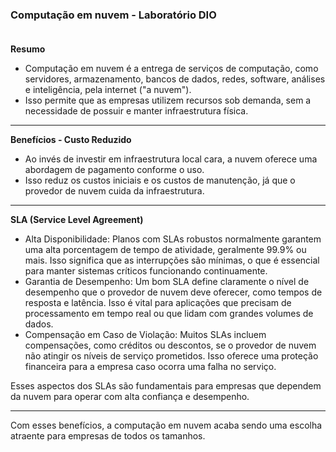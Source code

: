 ### Computação em nuvem - Laboratório DIO <br/><br/>

**Resumo**

- Computação em nuvem é a entrega de serviços de computação, como servidores, armazenamento, bancos de dados, redes, software, análises e inteligência, pela internet ("a nuvem").<br/>
- Isso permite que as empresas utilizem recursos sob demanda, sem a necessidade de possuir e manter infraestrutura física.
________________________________________________________________________________________________________________________________________________________________________________________

**Benefícios - Custo Reduzido**

- Ao invés de investir em infraestrutura local cara, a nuvem oferece uma abordagem de pagamento conforme o uso.
- Isso reduz os custos iniciais e os custos de manutenção, já que o provedor de nuvem cuida da infraestrutura.
________________________________________________________________________________________________________________________________________________________________________________________

**SLA (Service Level Agreement)**

- Alta Disponibilidade: Planos com SLAs robustos normalmente garantem uma alta porcentagem de tempo de atividade, geralmente 99.9% ou mais. Isso significa que as interrupções são mínimas, o que é essencial para manter sistemas críticos funcionando continuamente.
- Garantia de Desempenho: Um bom SLA define claramente o nível de desempenho que o provedor de nuvem deve oferecer, como tempos de resposta e latência. Isso é vital para aplicações que precisam de processamento em tempo real ou que lidam com grandes volumes de dados.
- Compensação em Caso de Violação: Muitos SLAs incluem compensações, como créditos ou descontos, se o provedor de nuvem não atingir os níveis de serviço prometidos. Isso oferece uma proteção financeira para a empresa caso ocorra uma falha no serviço.

Esses aspectos dos SLAs são fundamentais para empresas que dependem da nuvem para operar com alta confiança e desempenho.
________________________________________________________________________________________________________________________________________________________________________________________

Com esses benefícios, a computação em nuvem acaba sendo uma escolha atraente para empresas de todos os tamanhos.
